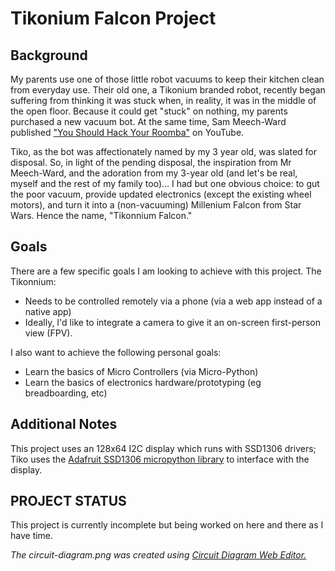 # Tikonium Falcon Project

## Background

My parents use one of those little robot vacuums to keep their kitchen clean from everyday use. Their old one, a Tikonium branded robot, recently began suffering from thinking it was stuck when, in reality, it was in the middle of the open floor. Because it could get "stuck" on nothing, my parents purchased a new vacuum bot. At the same time, Sam Meech-Ward published ["You Should Hack Your Roomba"](https://youtu.be/mTpkV7xZln0) on YouTube.

Tiko, as the bot was affectionately named by my 3 year old, was slated for disposal. So, in light of the pending disposal, the inspiration from Mr Meech-Ward, and the adoration from my 3-year old (and let's be real, myself and the rest of my family too)... I had but one obvious choice: to gut the poor vacuum, provide updated electronics (except the existing wheel motors), and turn it into a (non-vacuuming) Millenium Falcon from Star Wars. Hence the name, "Tikonnium Falcon."

## Goals

There are a few specific goals I am looking to achieve with this project. The Tikonnium:

- Needs to be controlled remotely via a phone (via a web app instead of a native app)
- Ideally, I'd like to integrate a camera to give it an on-screen first-person view (FPV).

I also want to achieve the following personal goals:

- Learn the basics of Micro Controllers (via Micro-Python)
- Learn the basics of electronics hardware/prototyping (eg breadboarding, etc)

## Additional Notes

This project uses an 128x64 I2C display which runs with SSD1306 drivers; Tiko uses the [Adafruit SSD1306 micropython library](https://github.com/adafruit/micropython-adafruit-ssd1306/tree/master) to interface with the display.

## PROJECT STATUS

This project is currently incomplete but being worked on here and there as I have time.

*The circuit-diagram.png was created using [Circuit Diagram Web Editor.](https://circuit-diagram.org/)*
